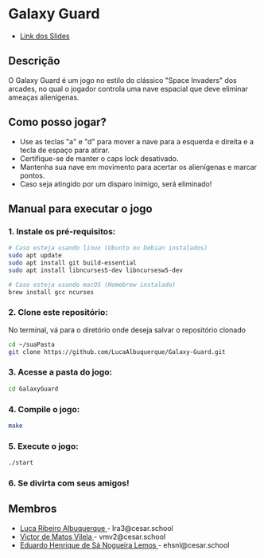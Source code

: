 # Galaxy Guard
<ul>
   <li>
      <a href="https://docs.google.com/presentation/d/19b5voxzaKqtMUU8Evx21ITCZZAyn942A_z_XcyDzCuI/edit?slide=id.p5#slide=id.p5">Link dos Slides </a>
   </li>
</ul>


## Descrição

O Galaxy Guard é um jogo no estilo do clássico "Space Invaders" dos arcades, no qual o jogador controla uma nave espacial que deve eliminar ameaças alienígenas.

## Como posso jogar?

- Use as teclas "a" e "d" para mover a nave para a esquerda e direita e a tecla de espaço para atirar.
- Certifique-se de manter o caps lock desativado.
- Mantenha sua nave em movimento para acertar os alienígenas e marcar pontos.
- Caso seja atingido por um disparo inimigo, será eliminado!

## Manual para executar o jogo

### 1. Instale os pré-requisitos:
   ```sh
   # Caso esteja usando linux (Ubunto ou Debian instalados)
   sudo apt update
   sudo apt install git build-essential
   sudo apt install libncurses5-dev libncursesw5-dev
   ```

   ```sh
   # Caso esteja usando macOS (Homebrew instalado)
   brew install gcc ncurses
   ```
### 2. Clone este repositório:
   No terminal, vá para o diretório onde deseja salvar o repositório clonado
   ```sh
   cd ~/suaPasta
   git clone https://github.com/LucaAlbuquerque/Galaxy-Guard.git
   ```
### 3. Acesse a pasta do jogo:
   ```sh
   cd GalaxyGuard
   ```
### 4. Compile o jogo:
   ```sh
   make
   ```
### 5. Execute o jogo:
   ```sh
   ./start
   ```
### 6. Se divirta com seus amigos!

## Membros

<ul>
  <li>
    <a href="https://github.com/LucaAlbuquerque">Luca Ribeiro Albuquerque </a> -
    lra3@cesar.school
  </li>
  <li>
    <a href="https://github.com/VI170105">Victor de Matos Vilela </a> -
    vmv2@cesar.school
  </li>
  <li>
    <a href="https://github.com/EduardoHenrique15">Eduardo Henrique de Sá Nogueira Lemos </a> -
    ehsnl@cesar.school
  </li>
</ul>
  

